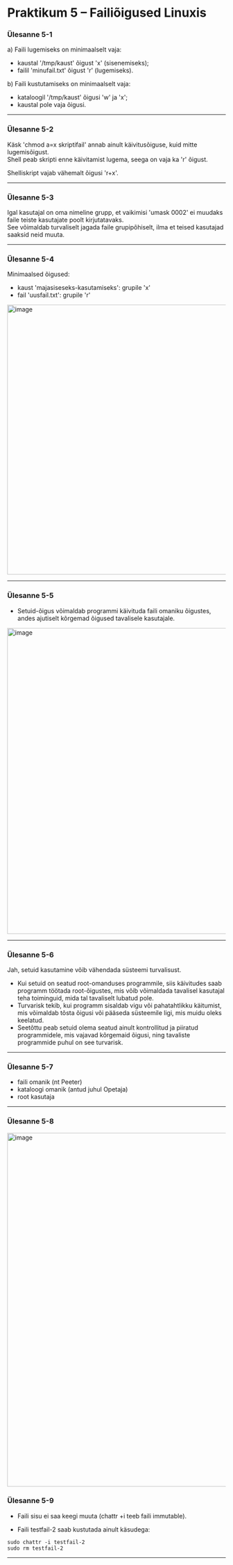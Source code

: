 # Praktikum 5 – Failiõigused Linuxis

### Ülesanne 5-1

a) Faili lugemiseks on minimaalselt vaja:  
- kaustal '/tmp/kaust' õigust 'x' (sisenemiseks);  
- failil 'minufail.txt' õigust 'r' (lugemiseks).

b) Faili kustutamiseks on minimaalselt vaja:  
- kataloogil '/tmp/kaust' õigusi 'w' ja 'x';  
- kaustal pole vaja õigusi.
---

### Ülesanne 5-2

Käsk 'chmod a=x skriptifail' annab ainult käivitusõiguse, kuid mitte lugemisõigust.  
Shell peab skripti enne käivitamist lugema, seega on vaja ka 'r' õigust.

Shelliskript vajab vähemalt õigusi 'r+x'.

---

### Ülesanne 5-3

Igal kasutajal on oma nimeline grupp, et vaikimisi 'umask 0002' ei muudaks faile teiste kasutajate poolt kirjutatavaks.  
See võimaldab turvaliselt jagada faile grupipõhiselt, ilma et teised kasutajad saaksid neid muuta.

---

### Ülesanne 5-4

Minimaalsed õigused:
- kaust 'majasiseseks-kasutamiseks': grupile 'x'
- fail 'uusfail.txt': grupile 'r'
 <img width="1234" height="621" alt="image" src="https://github.com/user-attachments/assets/d2cb31fe-cba2-40af-b76d-7a0e8b0b204a" />

 ---
 
### Ülesanne 5-5

- Setuid-õigus võimaldab programmi käivituda faili omaniku õigustes, andes ajutiselt kõrgemad õigused tavalisele kasutajale.

<img width="1547" height="704" alt="image" src="https://github.com/user-attachments/assets/cf50ba66-c088-4eb4-ac85-e36a9cb33b9d" />

 ---
 
### Ülesanne 5-6

Jah, setuid kasutamine võib vähendada süsteemi turvalisust.

- Kui setuid on seatud root-omanduses programmile, siis käivitudes saab programm töötada root-õigustes, mis võib võimaldada tavalisel kasutajal teha toiminguid, mida tal tavaliselt lubatud pole.  
- Turvarisk tekib, kui programm sisaldab vigu või pahatahtlikku käitumist, mis võimaldab tõsta õigusi või pääseda süsteemile ligi, mis muidu oleks keelatud.  
- Seetõttu peab setuid olema seatud ainult kontrollitud ja piiratud programmidele, mis vajavad kõrgemaid õigusi, ning tavaliste programmide puhul on see turvarisk.

 ---
 
### Ülesanne 5-7

- faili omanik (nt Peeter)
- kataloogi omanik (antud juhul Opetaja)
- root kasutaja

 ---
 
### Ülesanne 5-8

<img width="1762" height="814" alt="image" src="https://github.com/user-attachments/assets/074153bc-1a15-4f0d-b692-aa3a00d19eaf" />

### Ülesanne 5-9

- Faili sisu ei saa keegi muuta (chattr +i teeb faili immutable).

- Faili testfail-2 saab kustutada ainult käsudega:

```
sudo chattr -i testfail-2 
sudo rm testfail-2
```
 ---
